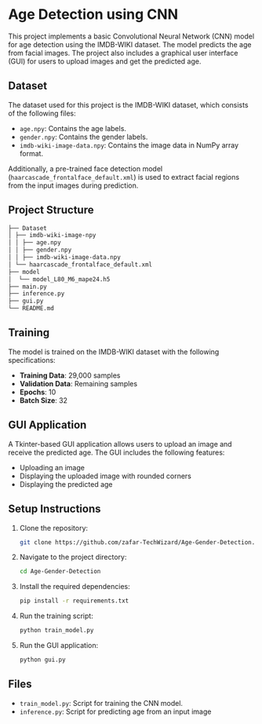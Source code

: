 # Age Detection using CNN

This project implements a basic Convolutional Neural Network (CNN) model for age detection using the IMDB-WIKI dataset. The model predicts the age from facial images. The project also includes a graphical user interface (GUI) for users to upload images and get the predicted age.

## Dataset

The dataset used for this project is the IMDB-WIKI dataset, which consists of the following files:
- `age.npy`: Contains the age labels.
- `gender.npy`: Contains the gender labels.
- `imdb-wiki-image-data.npy`: Contains the image data in NumPy array format.

Additionally, a pre-trained face detection model (`haarcascade_frontalface_default.xml`) is used to extract facial regions from the input images during prediction.

## Project Structure

```bash
├── Dataset
│ ├── imdb-wiki-image-npy
│ │ ├── age.npy
│ │ ├── gender.npy
│ │ ├── imdb-wiki-image-data.npy
│ └── haarcascade_frontalface_default.xml
├── model
│  └── model_L80_M6_mape24.h5
├── main.py
├── inference.py
├── gui.py
└── README.md
```


## Training

The model is trained on the IMDB-WIKI dataset with the following specifications:
- **Training Data**: 29,000 samples
- **Validation Data**: Remaining samples
- **Epochs**: 10
- **Batch Size**: 32


## GUI Application

A Tkinter-based GUI application allows users to upload an image and receive the predicted age. The GUI includes the following features:
- Uploading an image
- Displaying the uploaded image with rounded corners
- Displaying the predicted age

## Setup Instructions

1. Clone the repository:
    ```bash
    git clone https://github.com/zafar-TechWizard/Age-Gender-Detection.git
    ```
2. Navigate to the project directory:
    ```bash
    cd Age-Gender-Detection
    ```
3. Install the required dependencies:
    ```bash
    pip install -r requirements.txt
    ```
4. Run the training script:
    ```bash
    python train_model.py
    ```

5. Run the GUI application:
    ```bash
    python gui.py
    ```

## Files

- `train_model.py`: Script for training the CNN model.
- `inference.py`: Script for predicting age from an input image
